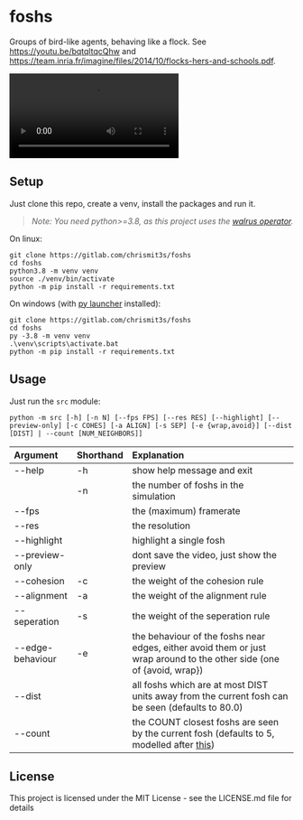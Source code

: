 # foshs

Groups of bird-like agents, behaving like a flock. See https://youtu.be/bqtqltqcQhw and https://team.inria.fr/imagine/files/2014/10/flocks-hers-and-schools.pdf.

![a video of foshs moving](./out/examples/square.webm)

## Setup

Just clone this repo, create a venv, install the packages and run it.

> _Note: You need python>=3.8, as this project uses the [walrus operator](https://docs.python.org/3/whatsnew/3.8.html#assignment-expressions)._

On linux:

    git clone https://gitlab.com/chrismit3s/foshs
    cd foshs
    python3.8 -m venv venv
    source ./venv/bin/activate
    python -m pip install -r requirements.txt

On windows (with [py launcher](https://docs.python.org/3/using/windows.html) installed):

    git clone https://gitlab.com/chrismit3s/foshs
    cd foshs
    py -3.8 -m venv venv
    .\venv\scripts\activate.bat
    python -m pip install -r requirements.txt

## Usage

Just run the `src` module:

    python -m src [-h] [-n N] [--fps FPS] [--res RES] [--highlight] [--preview-only] [-c COHES] [-a ALIGN] [-s SEP] [-e {wrap,avoid}] [--dist [DIST] | --count [NUM_NEIGHBORS]]

| Argument             | Shorthand | Explanation |
|:---------------------|:----------|:------------|
| --help               | -h        | show help message and exit |
|                      | -n        | the number of foshs in the simulation |
| --fps                |           | the (maximum) framerate |
| --res                |           | the resolution |
| --highlight          |           | highlight a single fosh |
| --preview-only       |           | dont save the video, just show the preview |
| --cohesion           | -c        | the weight of the cohesion rule |
| --alignment          | -a        | the weight of the alignment rule |
| --seperation         | -s        | the weight of the seperation rule |
| --edge-behaviour     | -e        | the behaviour of the foshs near edges, either avoid them or just wrap around to the other side (one of {avoid, wrap}) |
| --dist               |           | all foshs which are at most DIST units away from the current fosh can be seen (defaults to 80.0) |
| --count              |           | the COUNT closest foshs are seen by the current fosh (defaults to 5, modelled after [this](https://www.pnas.org/content/105/4/1232)) |

## License

This project is licensed under the MIT License - see the LICENSE.md file for details
